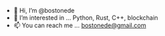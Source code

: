 - 👋 Hi, I’m @bostonede
- 👀 I’m interested in ... Python, Rust, C++, blockchain
- 📫 You can reach me ... bostonede@gmail.com

<!---
bostonede/bostonede is a ✨ special ✨ repository because its `README.md` (this file) appears on your GitHub profile.
You can click the Preview link to take a look at your changes.
--->
